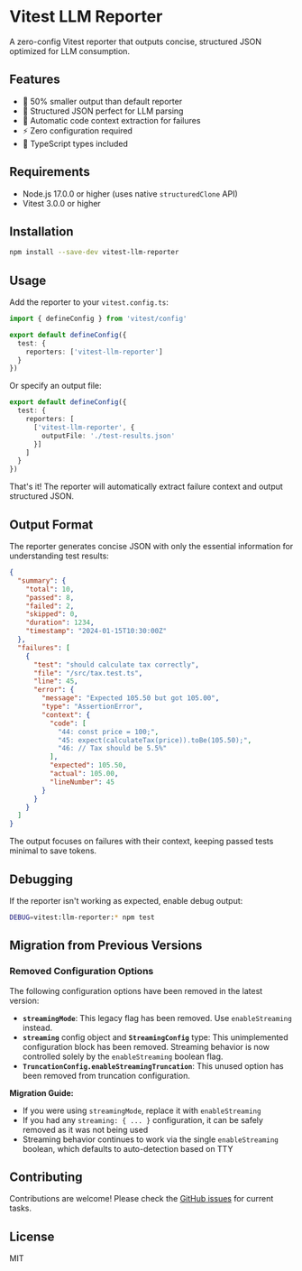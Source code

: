 # Vitest LLM Reporter

A zero-config Vitest reporter that outputs concise, structured JSON optimized for LLM consumption.

## Features

- 🚀 50% smaller output than default reporter
- 🤖 Structured JSON perfect for LLM parsing
- 📍 Automatic code context extraction for failures
- ⚡ Zero configuration required
- 🔧 TypeScript types included

## Requirements

- Node.js 17.0.0 or higher (uses native `structuredClone` API)
- Vitest 3.0.0 or higher

## Installation

```bash
npm install --save-dev vitest-llm-reporter
```

## Usage

Add the reporter to your `vitest.config.ts`:

```typescript
import { defineConfig } from 'vitest/config'

export default defineConfig({
  test: {
    reporters: ['vitest-llm-reporter']
  }
})
```

Or specify an output file:

```typescript
export default defineConfig({
  test: {
    reporters: [
      ['vitest-llm-reporter', { 
        outputFile: './test-results.json' 
      }]
    ]
  }
})
```

That's it! The reporter will automatically extract failure context and output structured JSON.

## Output Format

The reporter generates concise JSON with only the essential information for understanding test results:

```json
{
  "summary": {
    "total": 10,
    "passed": 8,
    "failed": 2,
    "skipped": 0,
    "duration": 1234,
    "timestamp": "2024-01-15T10:30:00Z"
  },
  "failures": [
    {
      "test": "should calculate tax correctly",
      "file": "/src/tax.test.ts",
      "line": 45,
      "error": {
        "message": "Expected 105.50 but got 105.00",
        "type": "AssertionError",
        "context": {
          "code": [
            "44: const price = 100;",
            "45: expect(calculateTax(price)).toBe(105.50);",
            "46: // Tax should be 5.5%"
          ],
          "expected": 105.50,
          "actual": 105.00,
          "lineNumber": 45
        }
      }
    }
  ]
}
```

The output focuses on failures with their context, keeping passed tests minimal to save tokens.

## Debugging

If the reporter isn't working as expected, enable debug output:

```bash
DEBUG=vitest:llm-reporter:* npm test
```

## Migration from Previous Versions

### Removed Configuration Options

The following configuration options have been removed in the latest version:

- **`streamingMode`**: This legacy flag has been removed. Use `enableStreaming` instead.
- **`streaming`** config object and **`StreamingConfig`** type: This unimplemented configuration block has been removed. Streaming behavior is now controlled solely by the `enableStreaming` boolean flag.
- **`TruncationConfig.enableStreamingTruncation`**: This unused option has been removed from truncation configuration.

**Migration Guide:**
- If you were using `streamingMode`, replace it with `enableStreaming`
- If you had any `streaming: { ... }` configuration, it can be safely removed as it was not being used
- Streaming behavior continues to work via the single `enableStreaming` boolean, which defaults to auto-detection based on TTY

## Contributing

Contributions are welcome! Please check the [GitHub issues](https://github.com/hansjm10/vitest-llm-reporter/issues) for current tasks.

## License

MIT